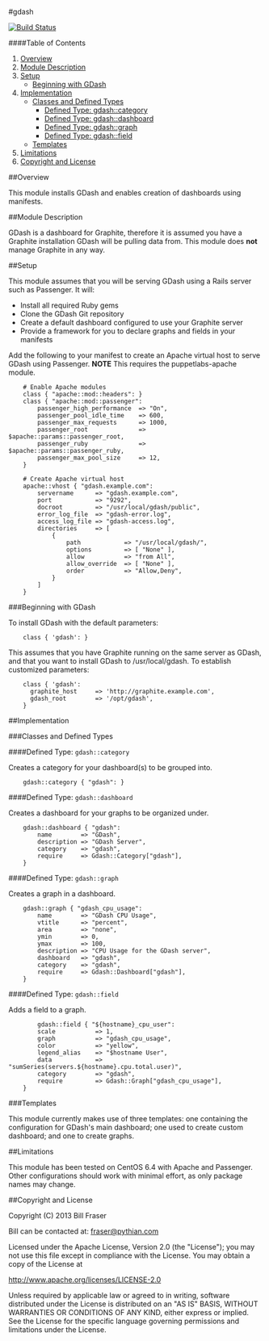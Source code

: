 #gdash

[![Build Status](https://travis-ci.org/bfraser/puppet-gdash.png?branch=master)](https://travis-ci.org/bfraser/puppet-gdash)

####Table of Contents

1. [Overview](#overview)
2. [Module Description](#module-description)
3. [Setup](#setup)
    * [Beginning with GDash](#beginning-with-gdash)
4. [Implementation](#implementation)
    * [Classes and Defined Types](#classes-and-defined-types)
        * [Defined Type: gdash::category](#defined-type-gdashcategory)
        * [Defined Type: gdash::dashboard](#defined-type-gdashdashboard)
        * [Defined Type: gdash::graph](#defined-type-gdashgraph)
        * [Defined Type: gdash::field](#defined-type-gdashfield)
    * [Templates](#templates)
5. [Limitations](#limitations)
6. [Copyright and License](#copyright-and-license)

##Overview

This module installs GDash and enables creation of dashboards using manifests.

##Module Description

GDash is a dashboard for Graphite, therefore it is assumed you have a Graphite installation GDash will be pulling data from. This module does **not** manage Graphite in any way.

##Setup

This module assumes that you will be serving GDash using a Rails server such as Passenger. It will:

* Install all required Ruby gems
* Clone the GDash Git repository
* Create a default dashboard configured to use your Graphite server
* Provide a framework for you to declare graphs and fields in your manifests

Add the following to your manifest to create an Apache virtual host to serve GDash using Passenger. **NOTE** This requires the puppetlabs-apache module.

```puppet
    # Enable Apache modules
    class { "apache::mod::headers": }
    class { "apache::mod::passenger":
        passenger_high_performance  => "On",
        passenger_pool_idle_time    => 600,
        passenger_max_requests      => 1000,
        passenger_root              => $apache::params::passenger_root,
        passenger_ruby              => $apache::params::passenger_ruby,
        passenger_max_pool_size     => 12,
    }

    # Create Apache virtual host
    apache::vhost { "gdash.example.com":
        servername      => "gdash.example.com",
        port            => "9292",
        docroot         => "/usr/local/gdash/public",
        error_log_file  => "gdash-error.log",
        access_log_file => "gdash-access.log",
        directories     => [
            {
                path            => "/usr/local/gdash/",
                options         => [ "None" ],
                allow           => "from All",
                allow_override  => [ "None" ],
                order           => "Allow,Deny",
            }
        ]
    }
```

###Beginning with GDash

To install GDash with the default parameters:

```puppet
    class { 'gdash': }
```

This assumes that you have Graphite running on the same server as GDash, and that you want to install GDash to /usr/local/gdash. To establish customized parameters:

```puppet
    class { 'gdash':
      graphite_host     => 'http://graphite.example.com',
      gdash_root        => '/opt/gdash',
    }
```

##Implementation

###Classes and Defined Types

####Defined Type: `gdash::category`

Creates a category for your dashboard(s) to be grouped into.

```puppet
    gdash::category { "gdash": }
```

####Defined Type: `gdash::dashboard`

Creates a dashboard for your graphs to be organized under.

```puppet
    gdash::dashboard { "gdash":
        name        => "GDash",
        description => "GDash Server",
        category    => "gdash",
        require     => Gdash::Category["gdash"],
    }
```

####Defined Type: `gdash::graph`

Creates a graph in a dashboard.

```puppet
    gdash::graph { "gdash_cpu_usage":
        name        => "GDash CPU Usage",
        vtitle      => "percent",
        area        => "none",
        ymin        => 0,
        ymax        => 100,
        description => "CPU Usage for the GDash server",
        dashboard   => "gdash",
        category    => "gdash",
        require     => Gdash::Dashboard["gdash"],
    }
```

####Defined Type: `gdash::field`

Adds a field to a graph.

```puppet
        gdash::field { "${hostname}_cpu_user":
        scale           => 1,
        graph           => "gdash_cpu_usage",
        color           => "yellow",
        legend_alias    => "$hostname User",
        data            => "sumSeries(servers.${hostname}.cpu.total.user)",
        category        => "gdash",
        require         => Gdash::Graph["gdash_cpu_usage"],
    }
```

###Templates

This module currently makes use of three templates: one containing the configuration for GDash's main dashboard; one used to create custom dashboard; and one to create graphs.

##Limitations

This module has been tested on CentOS 6.4 with Apache and Passenger. Other configurations should work with minimal effort, as only package names may change.

##Copyright and License

Copyright (C) 2013 Bill Fraser

Bill can be contacted at: fraser@pythian.com

Licensed under the Apache License, Version 2.0 (the "License");
you may not use this file except in compliance with the License.
You may obtain a copy of the License at

  http://www.apache.org/licenses/LICENSE-2.0

Unless required by applicable law or agreed to in writing, software
distributed under the License is distributed on an "AS IS" BASIS,
WITHOUT WARRANTIES OR CONDITIONS OF ANY KIND, either express or implied.
See the License for the specific language governing permissions and
limitations under the License.
